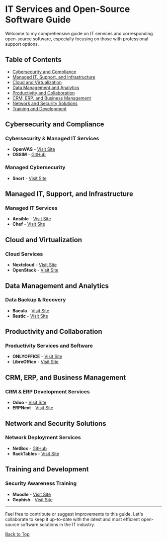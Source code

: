 # IT Services and Open-Source Software Guide

Welcome to my comprehensive guide on IT services and corresponding open-source software, 
especially focusing on those with professional support options.

## Table of Contents
- [Cybersecurity and Compliance](#cybersecurity-and-compliance)
- [Managed IT, Support, and Infrastructure](#managed-it-support-and-infrastructure)
- [Cloud and Virtualization](#cloud-and-virtualization)
- [Data Management and Analytics](#data-management-and-analytics)
- [Productivity and Collaboration](#productivity-and-collaboration)
- [CRM, ERP, and Business Management](#crm-erp-and-business-management)
- [Network and Security Solutions](#network-and-security-solutions)
- [Training and Development](#training-and-development)

## Cybersecurity and Compliance
### Cybersecurity & Managed IT Services
- **OpenVAS** - [Visit Site](https://www.openvas.org/)
- **OSSIM** - [GitHub](https://github.com/alienvault/ossim)

### Managed Cybersecurity
- **Snort** - [Visit Site](https://www.snort.org/)

## Managed IT, Support, and Infrastructure
### Managed IT Services
- **Ansible** - [Visit Site](https://www.ansible.com/)
- **Chef** - [Visit Site](https://www.chef.io/)

## Cloud and Virtualization
### Cloud Services
- **Nextcloud** - [Visit Site](https://nextcloud.com/)
- **OpenStack** - [Visit Site](https://www.openstack.org/)

## Data Management and Analytics
### Data Backup & Recovery
- **Bacula** - [Visit Site](https://www.bacula.org/)
- **Restic** - [Visit Site](https://restic.net/)

## Productivity and Collaboration
### Productivity Services and Software
- **ONLYOFFICE** - [Visit Site](https://www.onlyoffice.com/)
- **LibreOffice** - [Visit Site](https://www.libreoffice.org/)

## CRM, ERP, and Business Management
### CRM & ERP Development Services
- **Odoo** - [Visit Site](https://www.odoo.com/)
- **ERPNext** - [Visit Site](https://erpnext.com/)

## Network and Security Solutions
### Network Deployment Services
- **NetBox** - [GitHub](https://github.com/netbox-community/netbox)
- **RackTables** - [Visit Site](https://racktables.org/)

## Training and Development
### Security Awareness Training
- **Moodle** - [Visit Site](https://moodle.org/)
- **Gophish** - [Visit Site](https://getgophish.com/)

---

Feel free to contribute or suggest improvements to this guide. Let's collaborate to keep it up-to-date with the latest and most efficient open-source software solutions in the IT industry.

[Back to Top](#table-of-contents)
